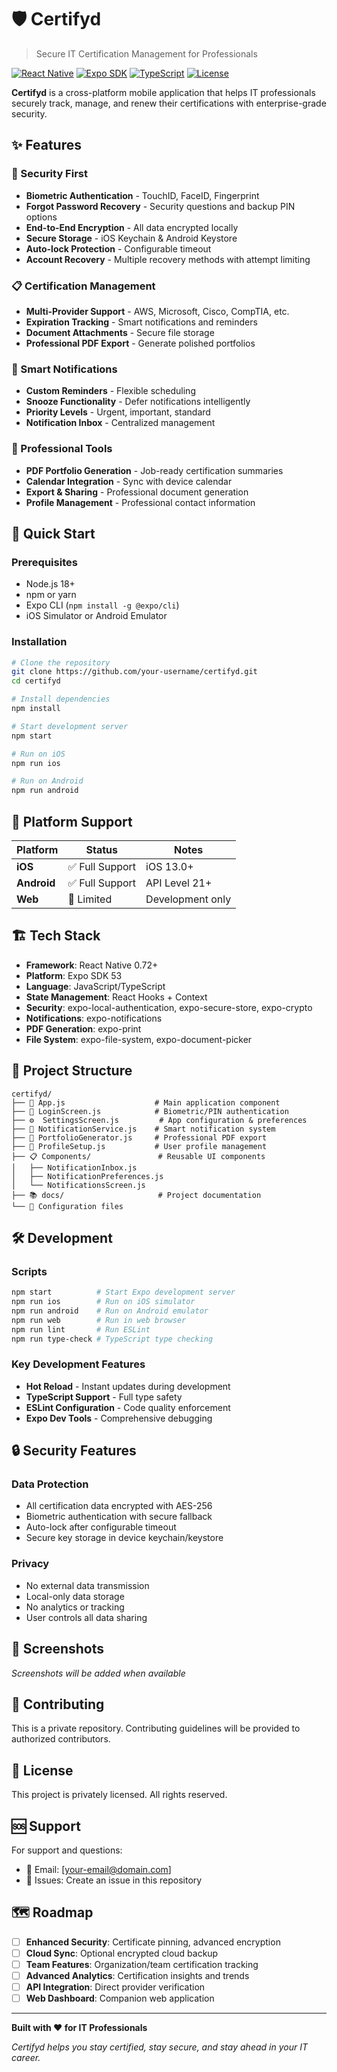 # 🛡️ Certifyd

> Secure IT Certification Management for Professionals

[![React Native](https://img.shields.io/badge/React%20Native-0.72+-blue.svg)](https://reactnative.dev/)
[![Expo SDK](https://img.shields.io/badge/Expo%20SDK-53+-black.svg)](https://expo.dev/)
[![TypeScript](https://img.shields.io/badge/TypeScript-Ready-blue.svg)](https://www.typescriptlang.org/)
[![License](https://img.shields.io/badge/License-Private-red.svg)](./LICENSE)

**Certifyd** is a cross-platform mobile application that helps IT professionals securely track, manage, and renew their certifications with enterprise-grade security.

## ✨ Features

### 🔐 Security First
- **Biometric Authentication** - TouchID, FaceID, Fingerprint
- **Forgot Password Recovery** - Security questions and backup PIN options
- **End-to-End Encryption** - All data encrypted locally
- **Secure Storage** - iOS Keychain & Android Keystore
- **Auto-lock Protection** - Configurable timeout
- **Account Recovery** - Multiple recovery methods with attempt limiting

### 📋 Certification Management
- **Multi-Provider Support** - AWS, Microsoft, Cisco, CompTIA, etc.
- **Expiration Tracking** - Smart notifications and reminders
- **Document Attachments** - Secure file storage
- **Professional PDF Export** - Generate polished portfolios

### 🔔 Smart Notifications
- **Custom Reminders** - Flexible scheduling
- **Snooze Functionality** - Defer notifications intelligently  
- **Priority Levels** - Urgent, important, standard
- **Notification Inbox** - Centralized management

### 📱 Professional Tools
- **PDF Portfolio Generation** - Job-ready certification summaries
- **Calendar Integration** - Sync with device calendar
- **Export & Sharing** - Professional document generation
- **Profile Management** - Professional contact information

## 🚀 Quick Start

### Prerequisites
- Node.js 18+ 
- npm or yarn
- Expo CLI (`npm install -g @expo/cli`)
- iOS Simulator or Android Emulator

### Installation

```bash
# Clone the repository
git clone https://github.com/your-username/certifyd.git
cd certifyd

# Install dependencies
npm install

# Start development server
npm start

# Run on iOS
npm run ios

# Run on Android
npm run android
```

## 📱 Platform Support

| Platform | Status | Notes |
|----------|---------|-------|
| **iOS** | ✅ Full Support | iOS 13.0+ |
| **Android** | ✅ Full Support | API Level 21+ |
| **Web** | 🔄 Limited | Development only |

## 🏗️ Tech Stack

- **Framework**: React Native 0.72+
- **Platform**: Expo SDK 53
- **Language**: JavaScript/TypeScript
- **State Management**: React Hooks + Context
- **Security**: expo-local-authentication, expo-secure-store, expo-crypto
- **Notifications**: expo-notifications
- **PDF Generation**: expo-print
- **File System**: expo-file-system, expo-document-picker

## 📁 Project Structure

```
certifyd/
├── 📱 App.js                    # Main application component
├── 🔐 LoginScreen.js            # Biometric/PIN authentication
├── ⚙️  SettingsScreen.js         # App configuration & preferences
├── 🔔 NotificationService.js    # Smart notification system
├── 📄 PortfolioGenerator.js     # Professional PDF export
├── 👤 ProfileSetup.js           # User profile management
├── 📋 Components/               # Reusable UI components
│   ├── NotificationInbox.js
│   ├── NotificationPreferences.js
│   └── NotificationsScreen.js
├── 📚 docs/                     # Project documentation
└── 🔧 Configuration files
```

## 🛠️ Development

### Scripts
```bash
npm start          # Start Expo development server
npm run ios        # Run on iOS simulator
npm run android    # Run on Android emulator  
npm run web        # Run in web browser
npm run lint       # Run ESLint
npm run type-check # TypeScript type checking
```

### Key Development Features
- **Hot Reload** - Instant updates during development
- **TypeScript Support** - Full type safety
- **ESLint Configuration** - Code quality enforcement
- **Expo Dev Tools** - Comprehensive debugging

## 🔒 Security Features

### Data Protection
- All certification data encrypted with AES-256
- Biometric authentication with secure fallback
- Auto-lock after configurable timeout
- Secure key storage in device keychain/keystore

### Privacy
- No external data transmission
- Local-only data storage
- No analytics or tracking
- User controls all data sharing

## 📸 Screenshots

*Screenshots will be added when available*

## 🤝 Contributing

This is a private repository. Contributing guidelines will be provided to authorized contributors.

## 📄 License

This project is privately licensed. All rights reserved.

## 🆘 Support

For support and questions:
- 📧 Email: [your-email@domain.com]
- 📱 Issues: Create an issue in this repository

## 🗺️ Roadmap

- [ ] **Enhanced Security**: Certificate pinning, advanced encryption
- [ ] **Cloud Sync**: Optional encrypted cloud backup
- [ ] **Team Features**: Organization/team certification tracking  
- [ ] **Advanced Analytics**: Certification insights and trends
- [ ] **API Integration**: Direct provider verification
- [ ] **Web Dashboard**: Companion web application

---

**Built with ❤️ for IT Professionals**

*Certifyd helps you stay certified, stay secure, and stay ahead in your IT career.*
